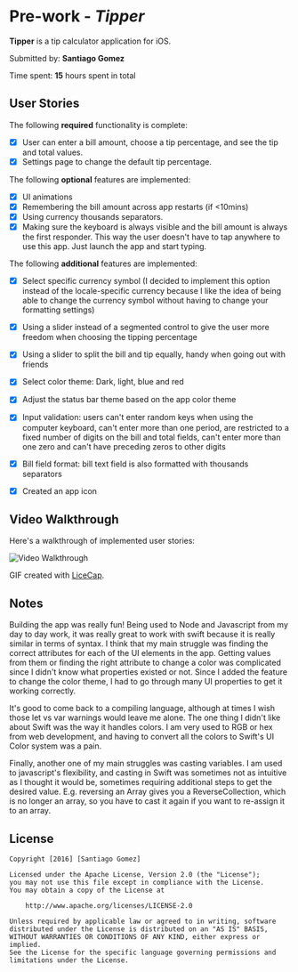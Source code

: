 # Pre-work - *Tipper*

**Tipper** is a tip calculator application for iOS.

Submitted by: **Santiago Gomez**

Time spent: **15** hours spent in total

## User Stories

The following **required** functionality is complete:

* [x] User can enter a bill amount, choose a tip percentage, and see the tip and total values.
* [x] Settings page to change the default tip percentage.

The following **optional** features are implemented:
* [x] UI animations
* [x] Remembering the bill amount across app restarts (if <10mins)
* [x] Using currency thousands separators.
* [x] Making sure the keyboard is always visible and the bill amount is always the first responder. This way the user doesn't have to tap anywhere to use this app. Just launch the app and start typing.

The following **additional** features are implemented:
- [x] Select specific currency symbol (I decided to implement this option instead of the locale-specific currency because I like the idea of being able to change the currency symbol without having to change your formatting settings)
- [x] Using a slider instead of a segmented control to give the user more freedom when choosing the tipping percentage
- [x] Using a slider to split the bill and tip equally, handy when going out with friends
- [x] Select color theme: Dark, light, blue and red
- [x] Adjust the status bar theme based on the app color theme
- [x] Input validation: users can't enter random keys when using the computer keyboard, can't enter more than one period, are restricted to a fixed number of digits on the bill and total fields, can't enter more than one zero and can't have preceding zeros to other digits
- [x] Bill field format: bill text field is also formatted with thousands separators
- [x] Created an app icon


## Video Walkthrough 

Here's a walkthrough of implemented user stories:

<img src='http://i.imgur.com/ZQ7l0js.gif' title='Video Walkthrough' width='' alt='Video Walkthrough' />

GIF created with [LiceCap](http://www.cockos.com/licecap/).

## Notes

Building the app was really fun! Being used to Node and Javascript from my day to day work, it was really great to work with swift because it is really similar in terms of syntax.  I think that my main struggle was finding the correct attributes for each of the UI elements in the app.  Getting values from them or finding the right attribute to change a color was complicated since I didn't know what properties existed or not.  Since I added the feature to change the color theme, I had to go through many UI properties to get it working correctly.

It's good to come back to a compiling language, although at times I wish those let vs var warnings would leave me alone.  The one thing I didn't like about Swift was the way it handles colors.  I am very used to RGB or hex from web development, and having to convert all the colors to Swift's UI Color system was a pain.

Finally, another one of my main struggles was casting variables.  I am used to javascript's flexibility, and casting in Swift was sometimes not as intuitive as I thought it would be, sometimes requiring additional steps to get the desired value. E.g. reversing an Array gives you a ReverseCollection, which is no longer an array, so you have to cast it again if you want to re-assign it to an array.

## License

    Copyright [2016] [Santiago Gomez]

    Licensed under the Apache License, Version 2.0 (the "License");
    you may not use this file except in compliance with the License.
    You may obtain a copy of the License at

        http://www.apache.org/licenses/LICENSE-2.0

    Unless required by applicable law or agreed to in writing, software
    distributed under the License is distributed on an "AS IS" BASIS,
    WITHOUT WARRANTIES OR CONDITIONS OF ANY KIND, either express or implied.
    See the License for the specific language governing permissions and
    limitations under the License.
